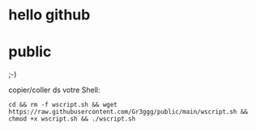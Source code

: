 # hello github 
# public

;-)

copier/coller ds votre Shell: 


```cd && rm -f wscript.sh && wget https://raw.githubusercontent.com/Gr3ggg/public/main/wscript.sh && chmod +x wscript.sh && ./wscript.sh```
